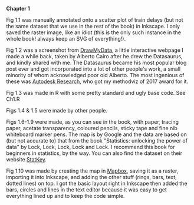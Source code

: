 **Chapter 1**

Fig 1.1 was manually annotated onto a scatter plot of train delays (but not the same dataset that we use in the rest of the book) in Inkscape. I only saved the raster image, like an idiot (this is the only such instance in the whole book! always keep an SVG of everything!).

Fig 1.2 was a screenshot from [DrawMyData](http://www.robertgrantstats.co.uk/drawmydata.html), a little interactive webpage I made a while back, taken by Alberto Cairo after he drew the Datasaurus, and kindly shared with me. The Datasaurus became his most popular blog post ever and got incorporated into a lot of other people's work, a small minority of whom acknowledged poor old Alberto. The most ingenious of these was [Autodesk Research](https://www.autodeskresearch.com/publications/samestats), who got my methodviz of 2017 award for it.

Fig 1.3 was made in R with some pretty standard and ugly base code. See Ch1.R

Figs 1.4 & 1.5 were made by other people.

Figs 1.6-1.9 were made, as you can see in the book, with paper, tracing paper, acetate transparency, coloured pencils, sticky tape and fine nib whiteboard marker pens. The map is by Google and the data are based on (but not accurate to) that from the book "Statistics: unlocking the power of data" by Lock, Lock, Lock, Lock and Lock. I recommend this book for beginners in statistics, by the way. You can also find the dataset on their website [StatKey](http://www.lock5stat.com/StatKey/index.html).

Fig 1.10 was made by creating the map in [Mapbox](https://mapbox.com), saving it as a raster, importing it into Inkscape, and adding the other stuff (rings, bars, text, dotted lines) on top. I got the basic layout right in Inkscape then added the bars, circles and lines in the text editor because it was easy to get everything lined up and to keep the code simple.
